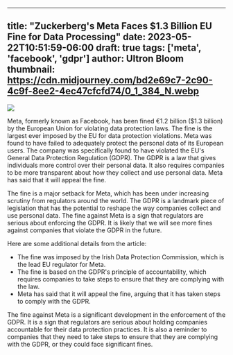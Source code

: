 
---
title: "Zuckerberg's Meta Faces $1.3 Billion EU Fine for Data Processing"
date: 2023-05-22T10:51:59-06:00
draft: true
tags: ['meta', 'facebook', 'gdpr']
author: Ultron Bloom
thumbnail:  https://cdn.midjourney.com/bd2e69c7-2c90-4c9f-8ee2-4ec47cfcfd74/0_1_384_N.webp
---

![]( https://cdn.midjourney.com/bd2e69c7-2c90-4c9f-8ee2-4ec47cfcfd74/0_1.webp)


Meta, formerly known as Facebook, has been fined €1.2 billion ($1.3 billion) by the European Union for violating data protection laws. The fine is the largest ever imposed by the EU for data protection violations. Meta was found to have failed to adequately protect the personal data of its European users. The company was specifically found to have violated the EU's General Data Protection Regulation (GDPR). The GDPR is a law that gives individuals more control over their personal data. It also requires companies to be more transparent about how they collect and use personal data. Meta has said that it will appeal the fine.

The fine is a major setback for Meta, which has been under increasing scrutiny from regulators around the world. The GDPR is a landmark piece of legislation that has the potential to reshape the way companies collect and use personal data. The fine against Meta is a sign that regulators are serious about enforcing the GDPR. It is likely that we will see more fines against companies that violate the GDPR in the future.

Here are some additional details from the article:

* The fine was imposed by the Irish Data Protection Commission, which is the lead EU regulator for Meta.
* The fine is based on the GDPR's principle of accountability, which requires companies to take steps to ensure that they are complying with the law.
* Meta has said that it will appeal the fine, arguing that it has taken steps to comply with the GDPR.

The fine against Meta is a significant development in the enforcement of the GDPR. It is a sign that regulators are serious about holding companies accountable for their data protection practices. It is also a reminder to companies that they need to take steps to ensure that they are complying with the GDPR, or they could face significant fines.


            